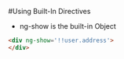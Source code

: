 #Using Built-In Directives

- ng-show is the built-in Object

```html
<div ng-show='!!user.address'>
</div>
```